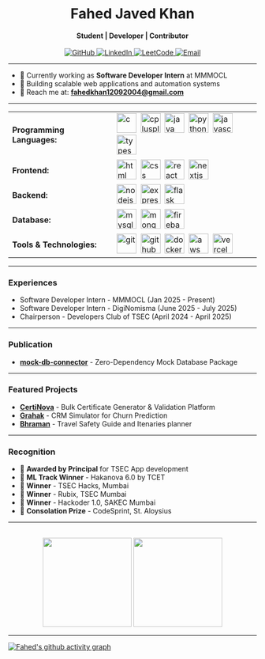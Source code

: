 <div align="center">
  <h1>Fahed Javed Khan</h1>
</div>
<div align="center">
    <strong>Student | Developer | Contributor</strong>
</div>

<br>

<div align="center">
  <a href="https://github.com/12fahed">
    <img src="https://img.shields.io/badge/GitHub-100000?style=for-the-badge&logo=github&logoColor=white" alt="GitHub"/>
  </a>
  <a href="https://linkedin.com/in/fahed-javed-khan">
    <img src="https://img.shields.io/badge/LinkedIn-0077B5?style=for-the-badge&logo=linkedin&logoColor=white" alt="LinkedIn"/>
  </a>
  <a href="https://leetcode.com/12fahed">
    <img src="https://img.shields.io/badge/LeetCode-FFA116?style=for-the-badge&logo=leetcode&logoColor=black" alt="LeetCode"/>
  </a>
  <a href="mailto:fahedkhan12092004@gmail.com">
    <img src="https://img.shields.io/badge/Email-D14836?style=for-the-badge&logo=gmail&logoColor=white" alt="Email"/>
  </a>
</div>

<hr>

- 💼 Currently working as **Software Developer Intern** at MMMOCL
- 🔭 Building scalable web applications and automation systems
- 📧 Reach me at: **fahedkhan12092004@gmail.com**

<hr>

<table>
  <tr>
    <td><strong>Programming Languages:</strong></td>
    <td>
      <img src="https://go-skill-icons.vercel.app/api/icons?i=c" alt="c" width="40" height="40"/>&nbsp;
      <img src="https://go-skill-icons.vercel.app/api/icons?i=cpp" alt="cplusplus" width="40" height="40"/>&nbsp;
      <img src="https://go-skill-icons.vercel.app/api/icons?i=java" alt="java" width="40" height="40"/>&nbsp;
      <img src="https://go-skill-icons.vercel.app/api/icons?i=py" alt="python" width="40" height="40"/>&nbsp;
      <img src="https://go-skill-icons.vercel.app/api/icons?i=js" alt="javascript" width="40" height="40"/>&nbsp;
      <img src="https://go-skill-icons.vercel.app/api/icons?i=ts" alt="typescript" width="40" height="40"/>&nbsp;
    </td>
  </tr>
  <tr>
    <td><strong>Frontend:</strong></td>
    <td>
      <img src="https://go-skill-icons.vercel.app/api/icons?i=html" alt="html" width="40" height="40"/>&nbsp;
      <img src="https://go-skill-icons.vercel.app/api/icons?i=css" alt="css" width="40" height="40"/>&nbsp;
      <img src="https://go-skill-icons.vercel.app/api/icons?i=react" alt="react" width="40" height="40"/>&nbsp;
      <img src="https://go-skill-icons.vercel.app/api/icons?i=next" alt="nextjs" width="40" height="40"/>&nbsp;
    </td>
  </tr>
  <tr>
    <td><strong>Backend:</strong></td>
    <td>
      <img src="https://go-skill-icons.vercel.app/api/icons?i=nodejs" alt="nodejs" width="40" height="40"/>&nbsp;
      <img src="https://go-skill-icons.vercel.app/api/icons?i=express" alt="express" width="40" height="40"/>&nbsp;
      <img src="https://go-skill-icons.vercel.app/api/icons?i=flask" alt="flask" width="40" height="40"/>&nbsp;
    </td>
  </tr>
  <tr>
    <td><strong>Database:</strong></td>
    <td>
      <img src="https://go-skill-icons.vercel.app/api/icons?i=mysql" alt="mysql" width="40" height="40"/>&nbsp;
      <img src="https://go-skill-icons.vercel.app/api/icons?i=mongodb" alt="mongodb" width="40" height="40"/>&nbsp;
      <img src="https://go-skill-icons.vercel.app/api/icons?i=firebase" alt="firebase" width="40" height="40"/>&nbsp;
    </td>
  </tr>
  <tr>
    <td><strong>Tools & Technologies:</strong></td>
    <td>
      <img src="https://go-skill-icons.vercel.app/api/icons?i=git" alt="git" width="40" height="40"/>&nbsp;
      <img src="https://go-skill-icons.vercel.app/api/icons?i=github" alt="github" width="40" height="40"/>&nbsp;
      <img src="https://go-skill-icons.vercel.app/api/icons?i=docker" alt="docker" width="40" height="40"/>&nbsp;
      <img src="https://go-skill-icons.vercel.app/api/icons?i=aws" alt="aws" width="40" height="40"/>&nbsp;
      <img src="https://go-skill-icons.vercel.app/api/icons?i=vercel" alt="vercel" width="40" height="40"/>&nbsp;
    </td>
  </tr>
</table>

<hr>

### Experiences

- Software Developer Intern - MMMOCL (Jan 2025 - Present)
- Software Developer Intern - DigiNomisma (June 2025 - July 2025)
- Chairperson - Developers Club of TSEC (April 2024 - April 2025)

<hr>

### Publication

- [**mock-db-connector**](https://www.npmjs.com/package/mock-db-connector) - Zero-Dependency Mock Database Package

<hr>

### Featured Projects

- [**CertiNova**](https://certinova.vercel.app/) - Bulk Certificate Generator & Validation Platform
- [**Grahak**](https://github.com/12fahed/Customer-Churn-Prediction-and-Proactive-Retention) - CRM Simulator for Churn Prediction
- [**Bhraman**](https://github.com/12fahed/Bhraman-Travel-Guide-and-Safety) - Travel Safety Guide and Itenaries planner
<hr>

### Recognition

- 🌟 **Awarded by Principal** for TSEC App development
- 🥇 **ML Track Winner** - Hakanova 6.0 by TCET
- 🥇 **Winner** - TSEC Hacks, Mumbai
- 🥇 **Winner** - Rubix, TSEC Mumbai
- 🥇 **Winner** - Hackoder 1.0, SAKEC Mumbai
- 🏅 **Consolation Prize** - CodeSprint, St. Aloysius

<hr>
<br>
<div align="center">
  <img height="180em" src="https://github-readme-stats.vercel.app/api?username=12fahed&show_icons=true&theme=radical&include_all_commits=true&count_private=true"/>
  <img height="180em" src="https://github-readme-stats.vercel.app/api/top-langs/?username=12fahed&layout=compact&langs_count=7&theme=radical"/>
</div>

<hr>

[![Fahed's github activity graph](https://github-readme-activity-graph.vercel.app/graph?username=12fahed&theme=react-dark)](https://github.com/12fahed)
